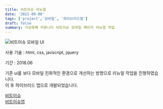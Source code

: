 ```yaml
---
title: 비트이슈 리뉴얼
date: '2021-09-08'
tags: ['project','모바일', '하이브리드앱']
draft: false
summary: 가상화폐 커뮤니티 비트이슈 모바일 페이지 리뉴얼 작업
---
```


![비트이슈 모바일 UI](/static/images/bitissue_ui.jpg)

사용 기술 : html, css, javscript, jquery

기간 : 2018.06

기존 ui를 보다 모바일 친화적인 환경으로 개선하는 방향으로 리뉴얼 작업을 진행하였습니다.  
이 후 하이브리드 앱으로 개발되었습니다.

[비트이슈](https://www.bitcoissue.com/)   
[비트이슈앱](https://play.google.com/store/apps/details?id=com.apps.bitcoissue)
